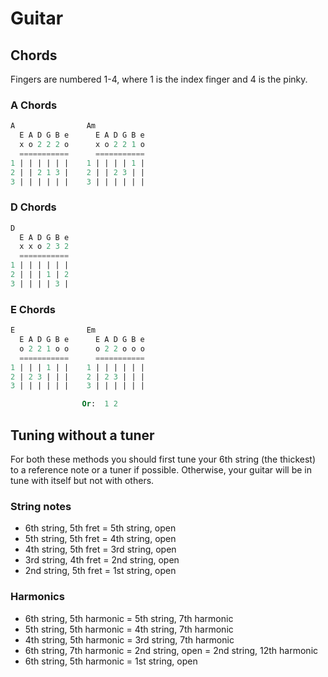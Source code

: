 # Guitar

## Chords

Fingers are numbered 1-4, where 1 is the index finger and 4 is the pinky.

### A Chords

```sql
A                Am
  E A D G B e      E A D G B e
  x o 2 2 2 o      x o 2 2 1 o
  ===========      ===========
1 | | | | | |    1 | | | | 1 |
2 | | 2 1 3 |    2 | | 2 3 | |
3 | | | | | |    3 | | | | | |
```

### D Chords

```sql
D
  E A D G B e
  x x o 2 3 2
  ===========
1 | | | | | |
2 | | | 1 | 2
3 | | | | 3 |
```

### E Chords

```sql
E                Em
  E A D G B e      E A D G B e
  o 2 2 1 o o      o 2 2 o o o
  ===========      =========== 
1 | | | 1 | |    1 | | | | | |
2 | 2 3 | | |    2 | 2 3 | | |
3 | | | | | |    3 | | | | | |

                Or:  1 2
```

## Tuning without a tuner

For both these methods you should first tune your 6th string (the thickest) to a reference note or a tuner if possible.
Otherwise, your guitar will be in tune with itself but not with others.

### String notes

- 6th string, 5th fret = 5th string, open
- 5th string, 5th fret = 4th string, open
- 4th string, 5th fret = 3rd string, open
- 3rd string, 4th fret = 2nd string, open
- 2nd string, 5th fret = 1st string, open

### Harmonics

- 6th string, 5th harmonic = 5th string, 7th harmonic
- 5th string, 5th harmonic = 4th string, 7th harmonic
- 4th string, 5th harmonic = 3rd string, 7th harmonic
- 6th string, 7th harmonic = 2nd string, open = 2nd string, 12th harmonic
- 6th string, 5th harmonic = 1st string, open
